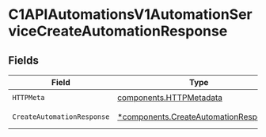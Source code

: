 # C1APIAutomationsV1AutomationServiceCreateAutomationResponse


## Fields

| Field                                                                                         | Type                                                                                          | Required                                                                                      | Description                                                                                   |
| --------------------------------------------------------------------------------------------- | --------------------------------------------------------------------------------------------- | --------------------------------------------------------------------------------------------- | --------------------------------------------------------------------------------------------- |
| `HTTPMeta`                                                                                    | [components.HTTPMetadata](../../models/components/httpmetadata.md)                            | :heavy_check_mark:                                                                            | N/A                                                                                           |
| `CreateAutomationResponse`                                                                    | [*components.CreateAutomationResponse1](../../models/components/createautomationresponse1.md) | :heavy_minus_sign:                                                                            | Successful response                                                                           |